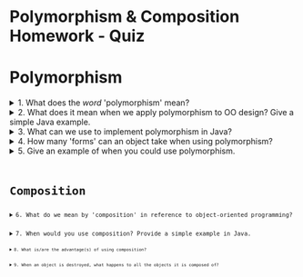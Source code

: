 # Polymorphism & Composition Homework - Quiz

# Polymorphism

<details>
<summary>1. What does the <em>word</em> 'polymorphism' mean?</summary>
It means "having more than one shape", coming from the Greek πολύμορϕος (πολυ- "multiple-" and μορϕή "shape").
</details>

<details>
<summary>2. What does it mean when we apply polymorphism to OO design? Give a simple Java example.</summary>
It means that the objects of a class will have the behaviour (eg. the properties and the methods) of more than one class, more specifically its own plus the ones of its parent class. Polymorphism can in fact only be applied when we have a child class inheriting the properties of the parent class, and establishes a "is-a" relationship between classes. For example, if we have the class <code>HybridCar</code> and a parent class <code>Car</code>, the <code>HybridCar</code>'s instances will be inheriting all the variables and the methods belonging to its parent class <code>Car</code> as <code>HybridCar</code> "is a" <code>Car</code>.
</details>

<details>
<summary>3. What can we use to implement polymorphism in Java?</summary>
We can use both abstract classes and interfaces: interfaces are preferable as they are lighter and more easily usable than inheritance.
</details>

<details>
<summary>4. How many 'forms' can an object take when using polymorphism?</summary>
It can have as many shapes as the number of classes from which it inherits, being them related "genealogically" (eg. the class is inheriting from its parent class and from the grand parent class, from which the parent class is inheriting primarily) or by interface.
</details>

<details>
<summary>5. Give an example of when you could use polymorphism.</summary>
Task: create a paddock that includes horses and unicorns.
We could create the <code>Horse<code> and <code>Unicorn<code> classes, where <code>Unicorn<code> inherits from <code>Horse<code>, then create an ArrayList of Horses that includes both classes. We can only include both in the same array because <code>unicorn</code> is both an instance of <code>Unicorn</code> and a type of <code>Horse</code>, and each <code>unicorn</code> "is-a" <code>horse</code>. The opposite (all horses are unicorns) is not valid.

```
// HORSE CLASS

public class Horse {
  private String maneColour:
  private int numberOfHooves;

  public Horse(String maneColour, int numberOfHooves) {
    this.maneColour = maneColour;
    this.numberOfHooves = numberOfHooves;
  }

  public String getManeColour() {
    return maneColour;
  }

  public int getNumberOfHooves() {
    return numberOfHooves;
  }
}


// UNICORN CLASS

public class Unicorn extends Horse{

  private int numberOfHorns;

  public Unicorn(String maneColour, int numberOfHooves,  int numberOfHorns) {
    super(maneColour, numberOfHooves);
    this.numberOfHorns =  int numberOfHorns;
  }

  public String getNumberOfHorns() {
    return numberOfHorns;
  }
}


// PADDOCK CLASS
[...]

  ArrayList<Horse> paddockHorses= new ArrayList<>();
    Horse sandy = new Horse ("black", 4);
    Horse pie = new Horse ("blonde", 4);
    Horse furious = new Horse ("brown", 4);
    Unicorn rainbow = new Unicorn ("rainbow", 4, 1);
    Unicorn skye = new Unicorn ("white", 4, 1);

    paddockHorses.add(sandy);
    paddockHorses.add(pie);
    paddockHorses.add(furious);
    paddockHorses.add(rainbow);
    paddockHorses.add(skye);
```
</details>



# Composition

<details>
<summary>6. What do we mean by 'composition' in reference to object-oriented programming?</summary>
We mean that the objects of a class will have the behaviour of another class, allowing the first to reuse the second's code. It establishes a "has-a" relationship between classes.
</details>

<details>
<summary>7. When would you use composition? Provide a simple example in Java.</summary>
Task: create a cupboard.  
To create the class <code>Cupboard<code> we could create each component of the cupboard as a single class, ie <code>Door</code>, <code>Handler</code>, <code>Shelf</code>, <code>Panel</code> and use them as instance variables of the class <code>Cupboard<code>. We can see at that point how the <code>Cupboard<code> "has-a" <code>Door</code>, <code>Handler</code>, <code>Shelf</code>, <code>Panel</code>.
</details>

<details>
<summary>8. What is/are the advantage(s) of using composition?
</summary>
The advantages of using composition are that:
* there is no need to override methods in the composed class;  
* it allows the composed class to accept as many classes as needed;  
* the composed class is not intaking unnecessary behaviours from its ancestors;  
* the composed class is not polluted by unnecessary coding (ie duplicated methods coming from different classes just to achieve having only some of those classes behaviours).
</details>

<details>
<summary>9. When an object is destroyed, what happens to all the objects it is composed of?</summary>
They are destroyed.
</details>
